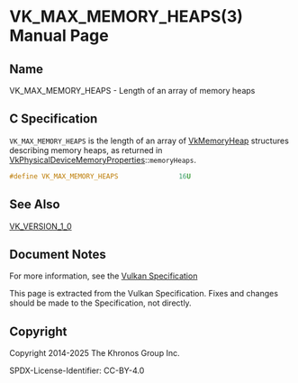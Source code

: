 # VK\_MAX\_MEMORY\_HEAPS(3) Manual Page

## Name

VK\_MAX\_MEMORY\_HEAPS - Length of an array of memory heaps



## [](#_c_specification)C Specification

`VK_MAX_MEMORY_HEAPS` is the length of an array of [VkMemoryHeap](https://registry.khronos.org/vulkan/specs/latest/man/html/VkMemoryHeap.html) structures describing memory heaps, as returned in [VkPhysicalDeviceMemoryProperties](https://registry.khronos.org/vulkan/specs/latest/man/html/VkPhysicalDeviceMemoryProperties.html)::`memoryHeaps`.

```c++
#define VK_MAX_MEMORY_HEAPS               16U
```

## [](#_see_also)See Also

[VK\_VERSION\_1\_0](https://registry.khronos.org/vulkan/specs/latest/man/html/VK_VERSION_1_0.html)

## [](#_document_notes)Document Notes

For more information, see the [Vulkan Specification](https://registry.khronos.org/vulkan/specs/latest/html/vkspec.html#VK_MAX_MEMORY_HEAPS)

This page is extracted from the Vulkan Specification. Fixes and changes should be made to the Specification, not directly.

## [](#_copyright)Copyright

Copyright 2014-2025 The Khronos Group Inc.

SPDX-License-Identifier: CC-BY-4.0